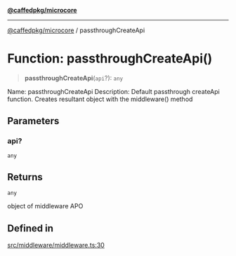 [**@caffedpkg/microcore**](../README.md)

***

[@caffedpkg/microcore](../globals.md) / passthroughCreateApi

# Function: passthroughCreateApi()

> **passthroughCreateApi**(`api`?): `any`

Name: passthroughCreateApi
Description: Default passthrough createApi function. 
 Creates resultant object with the middleware() method

## Parameters

### api?

`any`

## Returns

`any`

object of middleware APO

## Defined in

[src/middleware/middleware.ts:30](https://github.com/caffed/microcore/blob/3444f5042af4893783a848f270124aa74f8db032/src/middleware/middleware.ts#L30)
